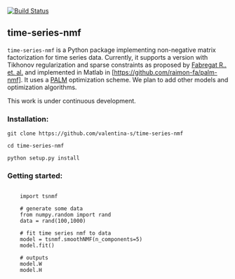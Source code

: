 [![Build Status](https://travis-ci.org/valentina-s/time-series-nmf.svg?branch=master)](https://travis-ci.org/valentina-s/time-series-nmf)

## time-series-nmf  

`time-series-nmf` is a Python package implementing non-negative matrix factorization for time series data. Currently, it supports a version with Tikhonov regularization and sparse constraints as proposed by [Fabregat R.. et. al.](https://arxiv.org/abs/1910.14576) and implemented in Matlab in [https://github.com/raimon-fa/palm-nmf]. It uses a [PALM](https://link.springer.com/article/10.1007/s10107-013-0701-9) optimization scheme. We plan to add other models and optimization algorithms. 

This work is under continuous development. 

### Installation:

```
git clone https://github.com/valentina-s/time-series-nmf

cd time-series-nmf

python setup.py install
```

### Getting started:
```
    
    import tsnmf
    
    # generate some data
    from numpy.random import rand
    data = rand(100,1000)
    
    # fit time series nmf to data
    model = tsnmf.smoothNMF(n_components=5)
    model.fit()
    
    # outputs
    model.W
    model.H

```




